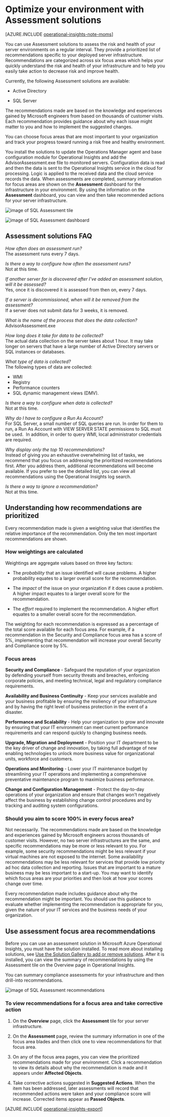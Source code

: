 <properties
   pageTitle="Optimize your environment with Assessment solutions"
   description="Use Assessment solutions to assess the risk and health of your server environments on a regular interval"
   services="operational-insights"
   documentationCenter=""
   authors="bandersmsft"
   manager="jwhit"
   editor="" />
<tags
   ms.service="operational-insights"
   ms.devlang="na"
   ms.topic="article"
   ms.tgt_pltfrm="na"
   ms.workload="na"
   ms.date="07/21/2015"
   ms.author="banders" />

# Optimize your environment with Assessment solutions

[AZURE.INCLUDE [operational-insights-note-moms](../../includes/operational-insights-note-moms.md)]

You can use Assessment solutions to assess the risk and health of your server environments on a regular interval. They provide a prioritized list of recommendations specific to your deployed server infrastructure. Recommendations are categorized across six focus areas which helps your quickly understand the risk and health of your infrastructure and to help you easily take action to decrease risk and improve health.

Currently, the following Assessment solutions are available:

- Active Directory

- SQL Server

The recommendations made are based on the knowledge and experiences gained by Microsoft engineers from based on thousands of customer visits. Each recommendation provides guidance about why each issue might matter to you and how to implement the suggested changes.

You can choose focus areas that are most important to your organization and track your progress toward running a risk free and healthy environment.

You install the solutions to update the Operations Manager agent and base configuration module for Operational Insights and add the AdvisorAssessment.exe file to monitored servers. Configuration data is read and then the data is sent to the Operational Insights service in the cloud for processing. Logic is applied to the received data and the cloud service records the data. When assessments are completed, summary information for focus areas are shown on the **Assessment** dashboard for the infrastructure in your environment. By using the information on the **Assessment** dashboard, you can view and then take recommended actions for your server infrastructure.

![image of SQL Assessment tile](./media/operational-insights-assessment/overview-sql-assess.png)

![image of SQL Assessment dashboard](./media/operational-insights-assessment/gallery-ad-01.png)


## Assessment solutions FAQ

*How often does an assessment run?*<br>
The assessment runs every 7 days.

*Is there a way to configure how often the assessment runs?*<br>
Not at this time.

*If another server for is discovered after I’ve added an assessment solution, will it be assessed?*<br>
Yes, once it is discovered it is assessed from then on, every 7 days.

*If a server is decommissioned, when will it be removed from the assessment?*<br>
If a server does not submit data for 3 weeks, it is removed.

*What is the name of the process that does the data collection?*<br>
AdvisorAssessment.exe

*How long does it take for data to be collected?*<br>
The actual data collection on the server takes about 1 hour. It may take longer on servers that have a large number of Active Directory servers or SQL instances or databases.

*What type of data is collected?*<br>
The following types of data are collected:

- WMI
- Registry
- Performance counters
- SQL dynamic management views (DMV).

*Is there a way to configure when data is collected?*<br>
Not at this time.

*Why do I have to configure a Run As Account?*<br>
For SQL Server, a small number of SQL queries are run. In order for them to run, a Run As Account with VIEW SERVER STATE permissions to SQL must be used.  In addition, in order to query WMI, local administrator credentials are required.

*Why display only the top 10 recommendations?*<br>
Instead of giving you an exhaustive overwhelming list of tasks, we recommend that you focus on addressing the prioritized recommendations first. After you address them, additional recommendations will become available. If you prefer to see the detailed list, you can view all recommendations using the Operational Insights log search.

*Is there a way to ignore a recommendation?*<br>
Not at this time.

## Understanding how recommendations are prioritized

Every recommendation made is given a weighting value that identifies the relative importance of the recommendation. Only the ten most important recommendations are shown.

### How weightings are calculated

Weightings are aggregate values based on three key factors:

- The *probability* that an issue identified will cause problems. A higher probability equates to a larger overall score for the recommendation.

- The *impact* of the issue on your organization if it does cause a problem. A higher impact equates to a larger overall score for the recommendation.

- The *effort* required to implement the recommendation. A higher effort equates to a smaller overall score for the recommendation.

The weighting for each recommendation is expressed as a percentage of the total score available for each focus area. For example, if a recommendation in the Security and Compliance focus area has a score of 5%, implementing that recommendation will increase your overall Security and Compliance score by 5%.

### Focus areas

**Security and Compliance** - Safeguard the reputation of your organization by defending yourself from security threats and breaches, enforcing corporate policies, and meeting technical, legal and regulatory compliance requirements.

**Availability and Business Continuity** - Keep your services available and your business profitable by ensuring the resiliency of your infrastructure and by having the right level of business protection in the event of a disaster.

**Performance and Scalability** - Help your organization to grow and innovate by ensuring that your IT environment can meet current performance requirements and can respond quickly to changing business needs.

**Upgrade, Migration and Deployment** - Position your IT department to be the key driver of change and innovation, by taking full advantage of new enabling technologies to unlock more business value for organizational units, workforce and customers.

**Operations and Monitoring** - Lower your IT maintenance budget by streamlining your IT operations and implementing a comprehensive preventative maintenance program to maximize business performance.

**Change and Configuration Management** - Protect the day-to-day operations of your organization and ensure that changes won't negatively affect the business by establishing change control procedures and by tracking and auditing system configurations.

### Should you aim to score 100% in every focus area?

Not necessarily. The recommendations made are based on the knowledge and experiences gained by Microsoft engineers across thousands of customer visits. However, no two server infrastructures are the same, and specific recommendations may be more or less relevant to you. For example, some security recommendations might be less relevant if your virtual machines are not exposed to the internet. Some availability recommendations may be less relevant for services that provide low priority ad hoc data collection and reporting. Issues that are important to a mature business may be less important to a start-up. You may want to identify which focus areas are your priorities and then look at how your scores change over time.

Every recommendation made includes guidance about why the recommendation might be important. You should use this guidance to evaluate whether implementing the recommendation is appropriate for you, given the nature of your IT services and the business needs of your organization.

## Use assessment focus area recommendations

Before you can use an assessment solution in Microsoft Azure Operational Insights, you must have the solution installed. To read more about installing solutions, see [Use the Solution Gallery to add or remove solutions](operational-insights-add-solution.md). After it is installed, you can view the summary of recommendations by using the Assessment tile on the Overview page in Operational Insights.

You can summary compliance assessments for your infrastructure and then drill-into recommendations.

![image of SQL Assessment recommendations](./media/operational-insights-assessment/gallery-ad-03.png)



### To view recommendations for a focus area and take corrective action

1. On the **Overview** page, click the **Assessment** tile for your server infrastructure.

2. On the **Assessment** page, review the summary information in one of the focus area blades and then click one to view recommendations for that focus area.

3. On any of the focus area pages, you can view the prioritized recommendations made for your environment. Click a recommendation to view its details about why the recommendation is made and it appears under **Affected Objects**.

4. Take corrective actions suggested in **Suggested Actions**. When the item has been addressed, later assessments will record that recommended actions were taken and your compliance score will increase. Corrected items appear as **Passed Objects**.

[AZURE.INCLUDE [operational-insights-export](../../includes/operational-insights-export.md)]
